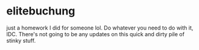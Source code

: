 # elitebuchung
just a homework I did for someone lol.
 Do whatever you need to do with it, IDC.
 There's not going to be any updates on this quick and dirty pile of stinky stuff.
